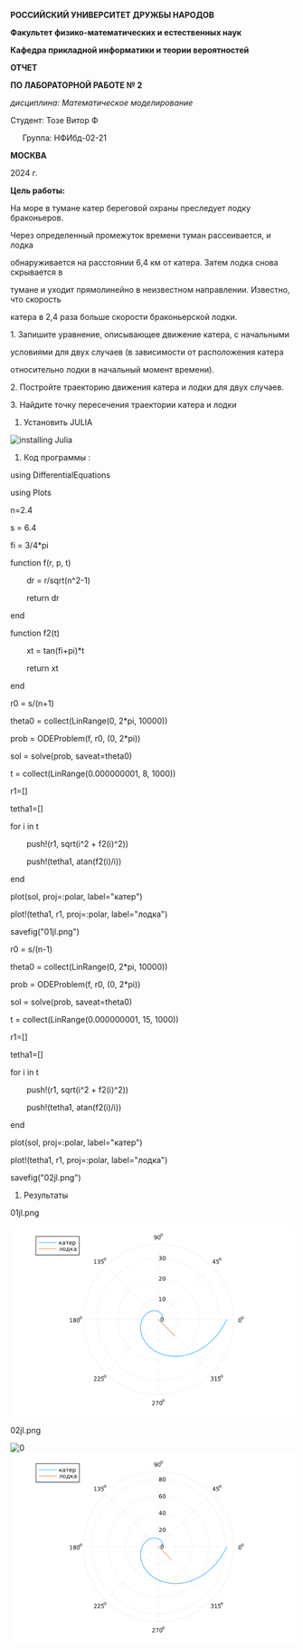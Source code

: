 ﻿**РОССИЙСКИЙ УНИВЕРСИТЕТ ДРУЖБЫ НАРОДОВ**

**Факультет физико-математических и естественных наук**

**Кафедра прикладной информатики и теории вероятностей**





**ОТЧЕТ** 

**ПО ЛАБОРАТОРНОЙ РАБОТЕ № 2**

*дисциплина:	Математическое моделирование*	 









Студент:   Тозе Витор Ф                                  

`	`Группа: НФИбд-02-21                                      







**МОСКВА**

2024 г.

**Цель работы:**

На море в тумане катер береговой охраны преследует лодку браконьеров.

Через определенный промежуток времени туман рассеивается, и лодка

обнаруживается на расстоянии 6,4 км от катера. Затем лодка снова скрывается в

тумане и уходит прямолинейно в неизвестном направлении. Известно, что скорость

катера в 2,4 раза больше скорости браконьерской лодки.

1\. Запишите уравнение, описывающее движение катера, с начальными 

условиями для двух случаев (в зависимости от расположения катера 

относительно лодки в начальный момент времени). 

2\. Постройте траекторию движения катера и лодки для двух случаев.

3\. Найдите точку пересечения траектории катера и лодки


1. Установить JULIA

![](Aspose.Words.3aa9dd99-7350-4fef-bf6d-e2aa931552fa.001.png "installing Julia")


















1. Код программы :

using DifferentialEquations

using Plots


n=2.4

s = 6.4

fi = 3/4\*pi

function f(r, p, t)

`    `dr = r/sqrt(n^2-1)

`    `return dr

end


function f2(t)

`    `xt = tan(fi+pi)\*t

`    `return xt

end

r0 = s/(n+1)

theta0 = collect(LinRange(0, 2\*pi, 10000))

prob = ODEProblem(f, r0, (0, 2\*pi))

sol = solve(prob, saveat=theta0)

t = collect(LinRange(0.000000001, 8, 1000))

r1=[]

tetha1=[]

for i in t

`    `push!(r1, sqrt(i^2 + f2(i)^2))

`    `push!(tetha1, atan(f2(i)/i))

end

plot(sol, proj=:polar, label="катер")

plot!(tetha1, r1, proj=:polar, label="лодка")

savefig("01jl.png")

r0 = s/(n-1)

theta0 = collect(LinRange(0, 2\*pi, 10000))

prob = ODEProblem(f, r0, (0, 2\*pi))

sol = solve(prob, saveat=theta0)

t = collect(LinRange(0.000000001, 15, 1000))

r1=[]

tetha1=[]

for i in t

`    `push!(r1, sqrt(i^2 + f2(i)^2))

`    `push!(tetha1, atan(f2(i)/i))

end

plot(sol, proj=:polar, label="катер")

plot!(tetha1, r1, proj=:polar, label="лодка")

savefig("02jl.png")


1. Результаты

01jl.png

![](Aspose.Words.3aa9dd99-7350-4fef-bf6d-e2aa931552fa.002.png "01jl")














02jl.png


![](Aspose.Words.3aa9dd99-7350-4fef-bf6d-e2aa931552fa.003.png "0")![](Aspose.Words.3aa9dd99-7350-4fef-bf6d-e2aa931552fa.004.png "02jl")







